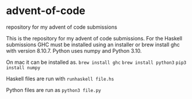 # advent-of-code
repository for my advent of code submissions


This is the repository for my advent of code submissions. For the Haskell submissions GHC must be installed using an installer or brew install ghc with version 8.10.7. Python uses numpy and Python 3.10.


On mac it can be installed as.
`brew install ghc`
`brew install python3`
`pip3 install numpy`


Haskell files are run with `runhaskell file.hs`

Python files are run as `python3 file.py`
